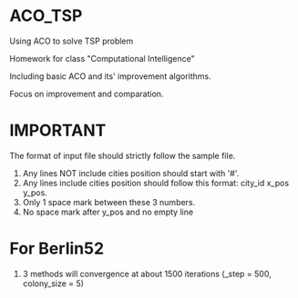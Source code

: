 # ACO_TSP
Using ACO to solve TSP problem

Homework for class "Computational Intelligence"

Including basic ACO and its' improvement algorithms.

Focus on improvement and comparation.

# IMPORTANT
The format of input file should strictly follow the sample file.
1. Any lines NOT include cities position should start with '#'.
2. Any lines include cities position should follow this format: city_id x_pos y_pos.
3. Only 1 space mark between these 3 numbers.
4. No space mark after y_pos and no empty line

# For Berlin52
1. 3 methods will convergence at about 1500 iterations (_step = 500, colony_size = 5)

